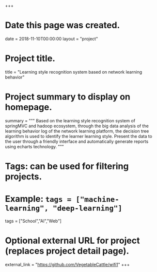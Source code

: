 +++
# Date this page was created.
date = 2018-11-10T00:00:00
layout = "project"

# Project title.
title = "Learning style recognition system based on network learning behavior"

# Project summary to display on homepage.
summary = """
 Based on the learning style recognition system of springMVC and hadoop ecosystem, through the big data analysis of the learning behavior log of the network learning platform, the decision tree algorithm is used to identify the learner learning style. Present the data to the user through a friendly interface and automatically generate reports using echarts technology.
 """

# Tags: can be used for filtering projects.
# Example: `tags = ["machine-learning", "deep-learning"]`
tags = ["School","AI","Web"]

# Optional external URL for project (replaces project detail page).
external_link = "https://github.com/VegetableCattle/wifi1"
+++

